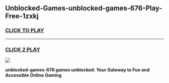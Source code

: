 
## Unblocked-Games-unblocked-games-676-Play-Free-1zxkj
<h3>
<a href="https://premium76.site?title=unblocked-games-676&ref=17A">CLICK TO PLAY</a></h3>
<hr>

<h3>
<a href="https://premium76.site?title=unblocked-games-676&ref=17A">CLICK 2 PLAY</a>
  
</h3>

<a href="https://premium76.site?title=unblocked-games-676&ref=17A"><img src="https://clearcache.store/games.png"></a>


**unblocked-games-676 games unblocked: Your Gateway to Fun and Accessible Online Gaming**
